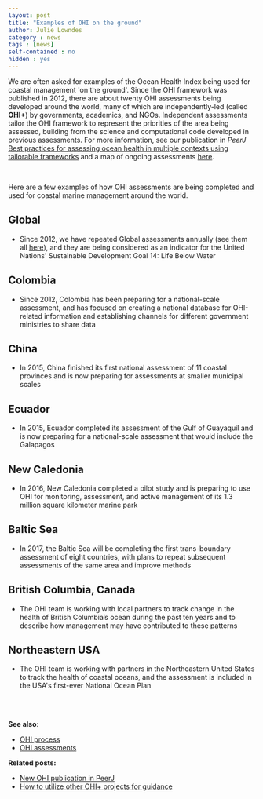 ```yaml
---
layout: post
title: "Examples of OHI on the ground"
author: Julie Lowndes
category : news 
tags : [news]
self-contained : no
hidden : yes
---
```


We are often asked for examples of the Ocean Health Index being used for coastal management 'on the ground'. Since the OHI framework was published in 2012, there are about twenty OHI assessments being developed around the world, many of which are  independently-led (called **OHI+**) by governments, academics, and NGOs. Independent assessments tailor the OHI framework to represent the priorities of the area being assessed, building from the science and computational code developed in previous assessments. For more information, see our publication in *PeerJ* [Best practices for assessing ocean health in multiple contexts using tailorable frameworks](https://peerj.com/articles/1503/) and a map of ongoing assessments [here](http://ohi-science.org/projects/ohi-assessments/). 

<br>

Here are a few examples of how OHI assessments are being completed and used for coastal marine management around the world. 

## Global 
- Since 2012, we have repeated Global assessments annually (see them all [here](http://ohi-science.org/ohi-global/)), and they are being considered as an indicator for the United Nations' Sustainable Development Goal 14: Life Below Water

## Colombia
- Since 2012, Colombia has been preparing for a national-scale assessment, and has focused on creating a national database for OHI-related information and establishing channels for different government ministries to share data

## China
- In 2015, China finished its first national assessment of 11 coastal provinces and is now preparing for assessments at smaller municipal scales

## Ecuador
- In 2015, Ecuador completed its assessment of the Gulf of Guayaquil and is now preparing for a national-scale assessment that would include the Galapagos

## New Caledonia
- In 2016, New Caledonia completed a pilot study and is preparing to use OHI for monitoring, assessment, and active management of its 1.3 million square kilometer marine park

## Baltic Sea
- In 2017, the Baltic Sea will be completing the first trans-boundary assessment of eight countries, with plans to repeat subsequent assessments of the same area and improve methods

## British Columbia, Canada
- The OHI team is working with local partners to track change in the health of British Columbia’s ocean during the past ten years and to describe how management may have contributed to these patterns

## Northeastern USA
- The OHI team is working with partners in the Northeastern United States to track the health of coastal oceans, and the assessment is included in the USA's first-ever National Ocean Plan

<br>
<br>

**See also**: 

- [OHI process](http://ohi-science.org/projects/ohi-process/)  
- [OHI assessments](http://ohi-science.org/projects/ohi-assessments/)


**Related posts:** 

- [New OHI publication in PeerJ](http://ohi-science.org/news/new-ohi-publication-in-peerj)
- [How to utilize other OHI+ projects for guidance](http://ohi-science.org/news/how-to-use-other-OHI-assessments-for-guidance)
